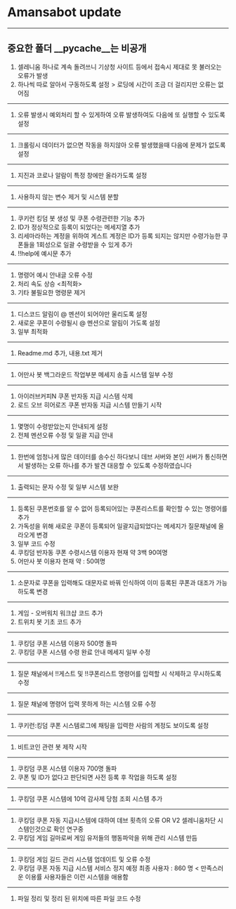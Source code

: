 # Amansabot update

-----

중요한 폴더 __pycache__는 비공개
-----

1. 셀레니움 하나로 계속 돌려쓰니 기상청 사이트 등에서 접속시 제대로 못 불러오는 오류가 발생
2. 하나씩 따로 알아서 구동하도록 설정 > 로딩에 시간이 조금 더 걸리지만 오류는 없어짐

-----

1. 오류 발생시 예외처리 할 수 있게하여 오류 발생하여도 다음에 또 실행할 수 있도록 설정

-----

1. 크롤링시 데이터가 없으면 작동을 하지않아 오류 발생했을때 다음에 문제가 없도록 설정

-----

1. 지진과 코로나 알람이 특정 창에만 올라가도록 설정

-----

1. 사용하지 않는 변수 제거 및 시스템 분할

-----

1. 쿠키런 킹덤 봇 생성 및 쿠폰 수령관련한 기능 추가
2. ID가 정상적으로 등록이 되었다는 메세지열 추가
3. 리세마라하는 계정을 위하여 게스트 계정은 ID가 등록 되지는 않지만 수령가능한 쿠폰들을 1회성으로 일괄 수령받을 수 있게 추가
4. !!help에 예시문 추가

-----

1. 명령어 예시 안내글 오류 수정
2. 처리 속도 상승 <최적화>
3. 기타 불필요한 명령문 제거

-----

1. 디스코드 알림이 @ 멘션이 되어야만 울리도록 설정
2. 새로운 쿠폰이 수령될시 @ 멘션으로 알림이 가도록 설정
3. 일부 최적화

-----

1. Readme.md 추가, 내용.txt 제거

-----

1. 어만사 봇 백그라운드 작업부분 메세지 송출 시스템 일부 수정

-----

1. 아이러브커피N 쿠폰 반자동 지급 시스템 삭제
2. 로드 오브 히어로즈 쿠폰 반자동 지급 시스템 만들기 시작

-----

1. 몇명이 수령받았는지 안내되게 설정
2. 전체 멘션오류 수정 및 일괄 지급 안내

-----

1. 한번에 엄청나게 많은 데이터를 송수신 하다보니 데브 서버와 본인 서버가 통신하면서 발생하는 오류 하나를 추가 발견 대응할 수 있도록 수정하였습니다

-----

1. 출력되는 문자 수정 및 일부 시스템 보완

-----

1. 등록된 쿠폰번호를 알 수 없어 등록되어있는 쿠폰리스트를 확인할 수 있는 명령어를 추가
2. 가독성을 위해 새로운 쿠폰이 등록되어 일괄지급되었다는 메세지가 질문채널에 올라오게 변경
3. 일부 코드 수정
4. 쿠킹덤 반자동 쿠폰 수령시스템 이용자 현재 약 3백 90여명
5. 어만사 봇 이용자 현재 약 : 50여명

-----

1. 소문자로 쿠폰을 입력해도 대문자로 바꿔 인식하여 이미 등록된 쿠폰과 대조가 가능하도록 변경

-----

1. 게임 - 오버워치 워크샵 코드 추가
2. 트위치 봇 기초 코드 추가

-----

1. 쿠킹덤 쿠폰 시스템 이용자 500명 돌파
2. 쿠킹덤 쿠폰 시스템 수령 완료 안내 메세지 일부 수정

-----

1. 질문 채널에서 !!게스트 및 !!쿠폰리스트 명령어를 입력할 시 삭제하고 무시하도록 수정

----

1. 질문 채널에 명령어 입력 못하게 하는 시스템 오류 수정

----

1. 쿠키런:킹덤 쿠폰 시스템로그에 채팅을 입력한 사람의 계정도 보이도록 설정

----

1. 비트코인 관련 봇 제작 시작

----

1. 쿠킹덤 쿠폰 시스템 이용자 700명 돌파
2. 쿠폰 및 ID가 없다고 판단되면 사전 등록 후 작업을 하도록 설정

----

1. 쿠킹덤 쿠폰 시스템에 10억 감사제 당첨 조회 시스템 추가

----

1. 쿠킹덤 쿠폰 자동 지급시스템에 대하여 데브 횟측의 오류 OR V2 셀레니움차단 시스템인것으로 확인 연구중
2. 쿠킹덤 게임 길마로써 게임 유저들의 행동파악을 위해 관리 시스템 만듬

----

1. 쿠킹덤 게임 길드 관리 시스템 업데이트 및 오류 수정
2. 쿠킹덤 쿠폰 자동 지급 시스템 서비스 정지 예정 최종 사용자 : 860 명 < 만족스러운 이용률 사용자들은 이런 시스템을 애용함

----

1. 파일 정리 및 정리 된 위치에 따른 파일 코드 수정
